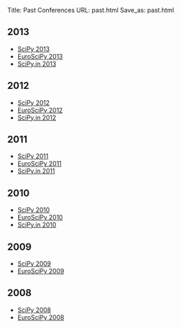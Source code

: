 Title: Past Conferences 
URL: past.html
Save_as: past.html

## 2013
* [SciPy 2013](http://conference.scipy.org/scipy2013/)
* [EuroSciPy 2013](http://www.euroscipy.org/")
* [SciPy.in 2013](http://scipy.in)

## 2012
* [SciPy 2012](http://conference.scipy.org/scipy2012/")
* [EuroSciPy 2012](http://www.euroscipy.org/conference/euroscipy2012") 
* [SciPy.in 2012](http://scipy.in/scipyin/2012/") 

## 2011
* [SciPy 2011](http://conference.scipy.org/scipy2011/") 
* [EuroSciPy 2011](http://www.euroscipy.org/conference/euroscipy2011") 
* [SciPy.in 2011](http://scipy.in/scipyin/2011/") 

## 2010
* [SciPy 2010](http://conference.scipy.org/scipy2010/") 
* [EuroSciPy 2010](http://www.euroscipy.org/conference/euroscipy2010") 
* [SciPy.in 2010](http://scipy.in/scipyin/2010/") 

## 2009
* [SciPy 2009](http://conference.scipy.org/SciPy2009/") 
* [EuroSciPy 2009](http://www.euroscipy.org/conference/euroscipy2009") 

## 2008
* [SciPy 2008](http://conference.scipy.org/SciPy2008/") 
* [EuroSciPy 2008](http://www.euroscipy.org/conference/869") 
